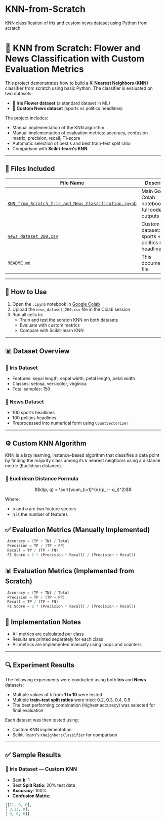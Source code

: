 # KNN-from-Scratch
KNN classification of Iris and custom news dataset using Python from scratch

# 🧠 KNN from Scratch: Flower and News Classification with Custom Evaluation Metrics

This project demonstrates how to build a **K-Nearest Neighbors (KNN)** classifier from scratch using basic Python. The classifier is evaluated on two datasets:

- 🌸 **Iris Flower dataset** (a standard dataset in ML)
- 📰 **Custom News dataset** (sports vs politics headlines)

The project includes:
- Manual implementation of the KNN algorithm
- Manual implementation of evaluation metrics: accuracy, confusion matrix, precision, recall, F1-score
- Automatic selection of best `k` and best train-test split ratio
- Comparison with **Scikit-learn's KNN**

---

## 📁 Files Included

| File Name                                                   | Description                                                  |
|-------------------------------------------------------------|--------------------------------------------------------------|
| [`KNN_from_Scratch_Iris_and_News_Classification.ipynb`](https://github.com/AfiyaHumaira/KNN-from-Scratch/blob/main/KNN_from_Scratch_Iris_and_News_Classification.ipynb)       | Main Google Colab notebook with full code and outputs        |
| [`news_dataset_200.csv`](https://github.com/AfiyaHumaira/KNN-from-Scratch/blob/main/news_dataset_200.csv)                                      | Custom dataset: 100 sports + 100 politics news headlines     |
| `README.md`                                                 | This documentation file                                      |

---

## 🚀 How to Use

1. Open the `.ipynb` notebook in [Google Colab](https://colab.research.google.com/)
2. Upload the `news_dataset_200.csv` file in the Colab session
3. Run all cells to:
   - Train and test the scratch KNN on both datasets
   - Evaluate with custom metrics
   - Compare with Scikit-learn KNN

---

## 📊 Dataset Overview

### 🌸 Iris Dataset
- Features: sepal length, sepal width, petal length, petal width
- Classes: setosa, versicolor, virginica
- Total samples: 150

### 📰 News Dataset
- 100 sports headlines
- 100 politics headlines
- Preprocessed into numerical form using `CountVectorizer`

---

## ⚙️ Custom KNN Algorithm

KNN is a lazy learning, instance-based algorithm that classifies a data point by finding the majority class among its *k* nearest neighbors using a distance metric (Euclidean distance).

### 🔢 Euclidean Distance Formula

```math
d(p, q) = \sqrt{\sum_{i=1}^{n}(p_i - q_i)^2}
```
Where:
- p and 𝑞 are two feature vectors
- n is the number of features

## ✅ Evaluation Metrics (Manually Implemented)

```python
 Accuracy = (TP + TN) / Total
 Precision = TP / (TP + FP)
 Recall = TP / (TP + FN)
 F1 Score = 2 * (Precision * Recall) / (Precision + Recall)
```
## 📊 Evaluation Metrics (Implemented from Scratch)
```python
 Accuracy = (TP + TN) / Total
 Precision = TP / (TP + FP)
 Recall = TP / (TP + FN)
 F1 Score = 2 * (Precision * Recall) / (Precision + Recall)
```
## 🧮 Implementation Notes
- All metrics are calculated per class
- Results are printed separately for each class
- All metrics are implemented manually using loops and counters

  
---


## 🔍 Experiment Results

The following experiments were conducted using both **Iris** and **News** datasets:

- Multiple values of `k` from **1 to 10** were tested
- Multiple **train-test split ratios** were tried: 0.2, 0.3, 0.4, 0.5
- The best performing combination (highest accuracy) was selected for final evaluation

Each dataset was then tested using:
- Custom KNN implementation
- Scikit-learn's `KNeighborsClassifier` for comparison

---

## ✅ Sample Results

### 🌸 Iris Dataset — Custom KNN
- Best **k**: 1
- Best **Split Ratio**: 20% test data
- **Accuracy**: 100%
- **Confusion Matrix**:
```python
[[11, 0, 0],
[ 0,13, 0],
[ 0, 0, 6]]
```

